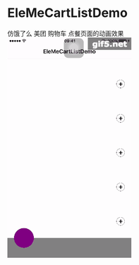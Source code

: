 # EleMeCartListDemo
仿饿了么 美团 购物车 点餐页面的动画效果
![img](https://github.com/SionChen/EleMeCartListDemo/blob/master/EleMeCartListDemo/gif5%E6%96%B0%E6%96%87%E4%BB%B6.gif)
